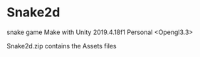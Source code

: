 # Snake2d
snake game 
Make with Unity 2019.4.18f1 Personal <Opengl3.3>

Snake2d.zip contains the Assets files
